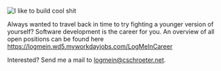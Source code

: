![I like to build cool shit](https://www.einsatzfoto.at/wp-content/uploads/2018/11/wewantyou-1021x543-Kopie.jpg)

Always wanted to travel back in time to try fighting a younger version of yourself? Software development is the career for you. An overview of all open positions can be found here https://logmein.wd5.myworkdayjobs.com/LogMeInCareer


Interested? Send me a mail to [logmein@cschroeter.net](mailto:logmein@cschroeter.net?subject=LogMeIn).

<!--
**cschroeter/cschroeter** is a ✨ _special_ ✨ repository because its `README.md` (this file) appears on your GitHub profile.

Here are some ideas to get you started:

- 🔭 I’m currently working on ...
- 🌱 I’m currently learning ...
- 👯 I’m looking to collaborate on ...
- 🤔 I’m looking for help with ...
- 💬 Ask me about ...
- 📫 How to reach me: ...
- 😄 Pronouns: ...
- ⚡ Fun fact: ...
-->
